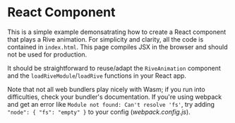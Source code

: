 # React Component

This is a simple example demonsatrating how to create a React component that plays a Rive animation. For simplicity and clarity, all the code is contained in ```index.html```. This page compiles JSX in the browser and should not be used for production.

It should be straightforward to reuse/adapt the ```RiveAnimation``` component and the ```loadRiveModule```/```loadRive``` functions in your React app.

Note that not all web bundlers play nicely with Wasm; if you run into difficulties, check your bundler's documentation. If you're using webpack and get an error like ```Module not found: Can't resolve 'fs'```, try adding ```"node": { "fs": "empty" }``` to your config (*webpack.config.js*).